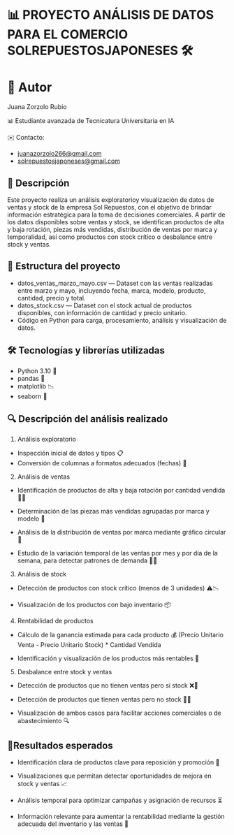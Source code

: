 # 📊 PROYECTO ANÁLISIS DE DATOS PARA EL COMERCIO SOLREPUESTOSJAPONESES 🛠️

# 👤 Autor
Juana Zorzolo Rubio 

📊 Estudiante avanzada de Tecnicatura Universitaria en IA

✉️ Contacto: 
- juanazorzolo266@gmail.com
- solrepuestosjaponeses@gmail.com


## 📝 Descripción

Este proyecto realiza un análisis exploratorioy visualización de datos de ventas y stock de la empresa Sol Repuestos, 
con el objetivo de brindar información estratégica para la toma de decisiones comerciales. A partir de los datos disponibles sobre ventas y stock, 
se identifican productos de alta y baja rotación, piezas más vendidas, distribución de ventas por marca y temporalidad, 
así como productos con stock crítico o desbalance entre stock y ventas.

## 📂 Estructura del proyecto

 - datos_ventas_marzo_mayo.csv — Dataset con las ventas realizadas entre marzo y mayo, incluyendo fecha, marca, modelo, producto, cantidad, precio y total.
 - datos_stock.csv — Dataset con el stock actual de productos disponibles, con información de cantidad y precio unitario.
 - Código en Python para carga, procesamiento, análisis y visualización de datos.

## 🛠️ Tecnologías y librerías utilizadas 
- Python 3.10 🐍
- pandas 🐼
- matplotlib 📉
- seaborn 🌊

## 🔍 Descripción del análisis realizado

1. Análisis exploratorio
- Inspección inicial de datos y tipos 📋
- Conversión de columnas a formatos adecuados (fechas) 📅

2. Análisis de ventas
- Identificación de productos de alta y baja rotación por cantidad vendida 🚀🐢

- Determinación de las piezas más vendidas agrupadas por marca y modelo 🔧

- Análisis de la distribución de ventas por marca mediante gráfico circular 🍰

- Estudio de la variación temporal de las ventas por mes y por día de la semana, para detectar patrones de demanda 📆⏰

3. Análisis de stock
- Detección de productos con stock crítico (menos de 3 unidades) ⚠️📉

- Visualización de los productos con bajo inventario 📦

4. Rentabilidad de productos
- Cálculo de la ganancia estimada para cada producto 💰
(Precio Unitario Venta - Precio Unitario Stock) * Cantidad Vendida

- Identificación y visualización de los productos más rentables 🥇

5. Desbalance entre stock y ventas
- Detección de productos que no tienen ventas pero sí stock ❌🛒

- Detección de productos que tienen ventas pero no stock 🛒❌

- Visualización de ambos casos para facilitar acciones comerciales o de abastecimiento 🔍

## 🎯Resultados esperados

- Identificación clara de productos clave para reposición y promoción 🔑

- Visualizaciones que permitan detectar oportunidades de mejora en stock y ventas 📈

- Análisis temporal para optimizar campañas y asignación de recursos ⏳

- Información relevante para aumentar la rentabilidad mediante la gestión adecuada del inventario y las ventas 💼

